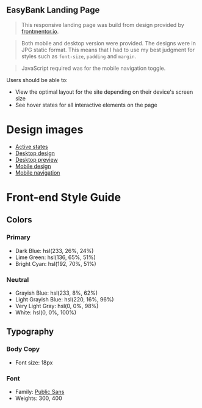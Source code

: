 ## EasyBank Landing Page

> This responsive landing page was build from design provided by [frontmentor.io](https://www.frontendmentor.io/challenges/easybank-landing-page-WaUhkoDN).

> Both mobile and desktop version were provided. The designs were in JPG static format. This means 
that I had to use my best judgment for styles such as `font-size`, `padding` and `margin`.

>JavaScript required was for the mobile navigation toggle.

Users should be able to:
- View the optimal layout for the site depending on their device's screen size
- See hover states for all interactive elements on the page

# Design images
- [Active states](https://github.com/mariusz79/Easybank-Landing-Page/blob/master/assets/design/active-states.jpg)
- [Desktop design](https://github.com/mariusz79/Easybank-Landing-Page/blob/master/assets/design/desktop-design.jpg)
- [Desktop preview](https://github.com/mariusz79/Easybank-Landing-Page/blob/master/assets/design/desktop-preview.jpg)
- [Mobile design](https://github.com/mariusz79/Easybank-Landing-Page/blob/master/assets/design/mobile-design.jpg)
- [Mobile navigation](https://github.com/mariusz79/Easybank-Landing-Page/blob/master/assets/design/mobile-navigation.jpg)

# Front-end Style Guide

## Colors

### Primary

- Dark Blue: hsl(233, 26%, 24%)
- Lime Green: hsl(136, 65%, 51%)
- Bright Cyan: hsl(192, 70%, 51%)

### Neutral

- Grayish Blue: hsl(233, 8%, 62%)
- Light Grayish Blue: hsl(220, 16%, 96%)
- Very Light Gray: hsl(0, 0%, 98%)
- White: hsl(0, 0%, 100%)

## Typography

### Body Copy

- Font size: 18px

### Font

- Family: [Public Sans](https://fonts.google.com/specimen/Public+Sans)
- Weights: 300, 400